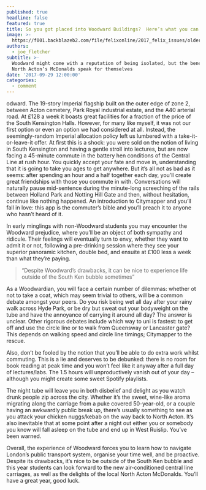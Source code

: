 ```yaml
---
published: true
headline: false
featured: true
title: So you got placed into Woodward Buildings?  Here’s what you can expect
image: >-
  https://f001.backblazeb2.com/file/felixonline/2017_felix_issues/older_issues/1669_news_woodward.jpg
authors:
  - joe_fletcher
subtitle: >-
  Woodward might come with a reputation of being isolated, but the benefits of
  North Acton’s McDonalds speak for themselves
date: '2017-09-29 12:00:00'
categories:
  - comment
---
```

odward. The 19-story Imperial flagship built on the outer edge of zone 2, between Acton cemetery, Park Royal industrial estate, and the A40 arterial road. At £128 a week it boasts great facilities for a fraction of the price of the South Kensington Halls. However, for many like myself, it was not our first option or even an option we had considered at all. Instead, the seemingly-random Imperial allocation policy left us lumbered with a take-it-or-leave-it offer. At first this is a shock: you were sold on the notion of living in South Kensington and having a gentle stroll into lectures, but are now facing a 45-minute commute in the battery hen conditions of the Central Line at rush hour. You quickly accept your fate and move in, understanding that it is going to take you ages to get anywhere. But it’s all not as bad as it seems: after spending an hour and a half together each day, you’ll create great friendships with those you commute in with. Conversations will naturally pause mid-sentence during the minute-long screeching of the rails between Holland Park and Notting Hill Gate and then, without hesitation, continue like nothing happened. An introduction to Citymapper and you’ll fall in love: this app is the commuter’s bible and you’ll preach it to anyone who hasn’t heard of it.

In early minglings with non-Woodward students  you may encounter the Woodward prejudice, where you’ll be an object of both sympathy and ridicule. Their feelings will eventually turn to envy, whether they want to admit it or not, following a pre-drinking session where they see your superior panoramic kitchen, double bed, and ensuite at £100 less a week than what they’re paying.

> “Despite Woodward’s drawbacks, it can be nice to experience life outside of the South Ken bubble sometimes”

As a Woodwardian, you will face a certain number of dilemmas: whether ot  not to take a coat, which may seem trivial to others, will be a common debate amongst your peers. Do you risk being wet all day after your rainy walk across Hyde Park, or be dry but sweat out your bodyweight on the tube and have the annoyance of carrying it around all day? The answer is unclear. Other rigorous debates include which way to uni is fastest: to get off and use the circle line or to walk from Queensway or Lancaster gate? This depends on walking speed and circle line timings; Citymapper to the rescue.

Also, don’t be fooled by the notion that you’ll be able to do extra work whilst commuting. This is a lie and deserves to be debunked: there is no room for book reading at peak time and you won’t feel like it anyway after a full day of lectures/labs. The 1.5 hours will unproductively vanish out of your day – although you might create some sweet Spotify playlists.

The night tube will leave you in both disbelief and delight as you watch drunk people zip across the city.  Whether it’s the sweet, wine-like aroma migrating along the carriage from a puke covered 50-year-old, or a couple having an awkwardly public break up, there’s usually something to see as you attack your chicken nuggs/kebab on the way back to North Acton. It’s also inevitable that at some point after a night out either you or somebody you know will fall asleep on the tube and end up in West Ruislip. You’ve been warned.

Overall, the experience of Woodward forces you to learn how to navigate London’s public transport system, organise your time well, and be proactive. Despite its drawbacks, it’s nice to be outside of the South Ken bubble and this year students can look forward to the new air-conditioned central line carriages, as well as the delights of the local North Acton McDonalds. You’ll have a great year, good luck.